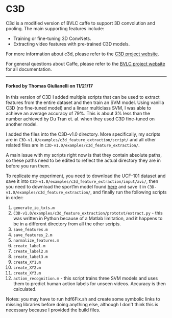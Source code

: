 # C3D

C3d is a modified version of BVLC caffe to support 3D convolution and pooling.
The main supporting features include:<br/>
- Training or fine-tuning 3D ConvNets.<br/>
- Extracting video features with pre-trained C3D models.<br/>

For more information about c3d, please refer to the [C3D project website](http://vlg.cs.dartmouth.edu/c3d).<br/>

For general questions about Caffe, please refer to the [BVLC project website](http://caffe.berkeleyvision.org) for all documentation.

----

#### Forked by Thomas Giulianelli on 11/21/17

In this version of C3D I added multiple scripts that can be used to extract features from the entire dataset and then train an SVM model. Using vanilla C3D (no fine-tuned model) and a linear multiclass SVM, I was able to achieve an average accuracy of 79%. This is about 3% less than the number achieved by Du Tran et. al. when they used C3D fine-tuned on another model. 

I added the files into the C3D-v1.0 directory. More specifically, my scripts are in `C3D-v1.0/examples/c3d_feature_extraction/script/` and all other related files are in `C3D-v1.0/examples/c3d_feature_extraction/`.

A main issue with my scripts right now is that they contain absolute paths, so these paths need to be edited to reflect the actual directory they are in before you run them.

To replicate my experiment, you need to download the UCF-101 dataset and save it into `C3D-v1.0/examples/c3d_feature_extraction/input/avi/`, then you need to download the sport1m model found [here](https://www.dropbox.com/s/vr8ckp0pxgbldhs/conv3d_deepnetA_sport1m_iter_1900000?dl=0) and save it in `C3D-v1.0/examples/c3d_feature_extraction/`, and finally run the following scripts in order:
1. `generate_io_txts.m`
2. `C3D-v1.0/examples/c3d_feature_extraction/prototxt/extract.py` - this was written in Python because of a Matlab limitation, and it happens to be in a different directory from all the other scripts.
3. `save_features.m`
4. `save_features_2.m`
5. `normalize_features.m`
6. `create_label.m`
7. `create_label2.m`
8. `create_label3.m`
9. `create_XY1.m`
10. `create_XY2.m`
11. `create_XY3.m`
12. `action_recognition.m` - this script trains three SVM models and uses them to predict human action labels for unseen videos. Accuracy is then calculated.

Notes: you may have to run hdf6Fix.sh and create some symbolic links to missing libraries before doing anything else, although I don't think this is necessary because I provided the build files.
